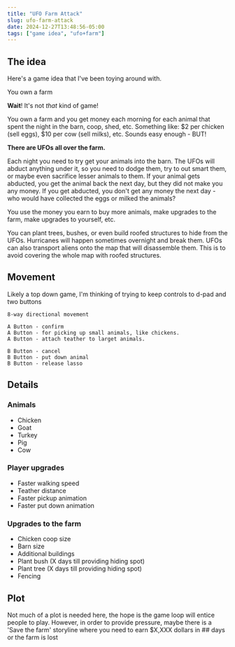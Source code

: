 ```yaml
---
title: "UFO Farm Attack"
slug: ufo-farm-attack
date: 2024-12-27T13:48:56-05:00
tags: ["game idea", "ufo+farm"]
---
```

## The idea
Here's a game idea that I've been toying around with.

You own a farm

**Wait**! It's not _that_ kind of game!

You own a farm and you get money each morning for each animal that spent the night in the barn, coop, shed, etc.
Something like: $2 per chicken (sell eggs), $10 per cow (sell milks), etc.
Sounds easy enough - BUT!

**There are UFOs all over the farm.**

Each night you need to try get your animals into the barn.
The UFOs will abduct anything under it, so you need to dodge them, try to out smart them, or maybe even sacrifice lesser animals to them.
If your animal gets abducted, you get the animal back the next day, but they did not make you any money.
If you get abducted, you don't get any money the next day - who would have collected the eggs or milked the animals?

You use the money you earn to buy more animals, make upgrades to the farm, make upgrades to yourself, etc.

You can plant trees, bushes, or even build roofed structures to hide from the UFOs.
Hurricanes will happen sometimes overnight and break them.
UFOs can also transport aliens onto the map that will disassemble them.
This is to avoid covering the whole map with roofed structures.

## Movement

Likely a top down game, I'm thinking of trying to keep controls to d-pad and two buttons

```
8-way directional movement

A Button - confirm
A Button - for picking up small animals, like chickens.
A Button - attach teather to larget animals.

B Button - cancel
B Button - put down animal
B Button - release lasso
```

## Details

### Animals
* Chicken
* Goat
* Turkey
* Pig
* Cow

### Player upgrades
* Faster walking speed
* Teather distance
* Faster pickup animation
* Faster put down animation

### Upgrades to the farm
* Chicken coop size
* Barn size
* Additional buildings
* Plant bush (X days till providing hiding spot)
* Plant tree (X days till providing hiding spot)
* Fencing

## Plot

Not much of a plot is needed here, the hope is the game loop will entice people to play.
However, in order to provide pressure, maybe there is a 'Save the farm' storyline where you need to earn $X,XXX dollars in ## days or the farm is lost
